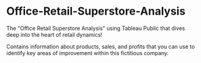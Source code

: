 # Office-Retail-Superstore-Analysis
 The "Office Retail Superstore Analysis" using Tableau Public that dives deep into the heart of retail dynamics!


Contains information about products, sales, and profits that you can use to identify key areas of improvement within this fictitious company.
